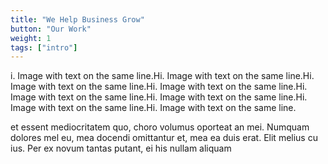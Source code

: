 ```yaml
---
title: "We Help Business Grow"
button: "Our Work"
weight: 1
tags: ["intro"]
---
```

i. Image with text on the same line.Hi. Image with text on the same line.Hi. Image with text on the same line.Hi. Image with text on the same line.Hi. Image with text on the same line.Hi. Image with text on the same line.Hi. Image with text on the same line.Hi. Image with text on the same line.

et essent mediocritatem quo, choro volumus oporteat an mei. Numquam dolores mel eu, mea docendi omittantur et, mea ea duis erat.
 		Elit melius cu ius. Per ex novum tantas putant, ei his nullam aliquam